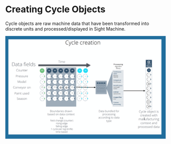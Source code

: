 # Creating Cycle Objects
 Cycle objects are raw machine data that have been transformed into discrete units and processed/displayed in Sight Machine.
 
 ![](cycleCreation.png)
 